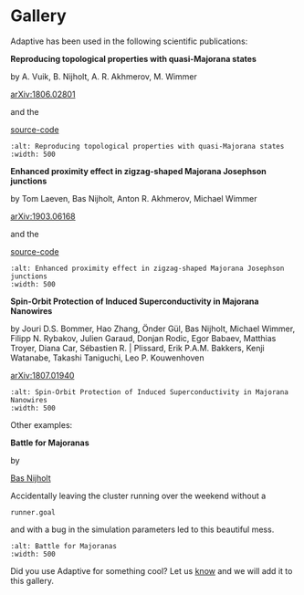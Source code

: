 # Gallery

Adaptive has been used in the following scientific publications:

**Reproducing topological properties with quasi-Majorana states**

by A. Vuik, B. Nijholt, A. R. Akhmerov, M. Wimmer

[arXiv:1806.02801](https://arxiv.org/abs/1806.02801)

 and the

[source-code](https://zenodo.org/record/1285177)

```{image} _static/example_uses/quasi_majorana_paper.jpeg
:alt: Reproducing topological properties with quasi-Majorana states
:width: 500
```

**Enhanced proximity effect in zigzag-shaped Majorana Josephson junctions**

by Tom Laeven, Bas Nijholt, Anton R. Akhmerov, Michael Wimmer

[arXiv:1903.06168](https://arxiv.org/abs/1903.06168)

 and the

[source-code](https://zenodo.org/record/2578027)

```{image} _static/example_uses/zigzag_paper.jpeg
:alt: Enhanced proximity effect in zigzag-shaped Majorana Josephson junctions
:width: 500
```

**Spin-Orbit Protection of Induced Superconductivity in Majorana Nanowires**

by Jouri D.S. Bommer, Hao Zhang, Önder Gül, Bas Nijholt, Michael Wimmer, Filipp N. Rybakov, Julien Garaud, Donjan Rodic, Egor Babaev, Matthias Troyer, Diana Car, Sébastien R. | Plissard, Erik P.A.M. Bakkers, Kenji Watanabe, Takashi Taniguchi, Leo P. Kouwenhoven

[arXiv:1807.01940](https://arxiv.org/abs/1807.01940)

```{image} _static/example_uses/spin_orbit_paper.jpeg
:alt: Spin-Orbit Protection of Induced Superconductivity in Majorana Nanowires
:width: 500
```

Other examples:

**Battle for Majoranas**

by

[Bas Nijholt](https://github.com/basnijholt)

Accidentally leaving the cluster running over the weekend without a

`runner.goal`

 and with a bug in the simulation parameters led to this beautiful mess.

```{image} _static/example_uses/battle_for_majoranas.jpeg
:alt: Battle for Majoranas
:width: 500
```

Did you use Adaptive for something cool? Let us [know](https://github.com/python-adaptive/adaptive/issues/new) and we will add it to this gallery.
